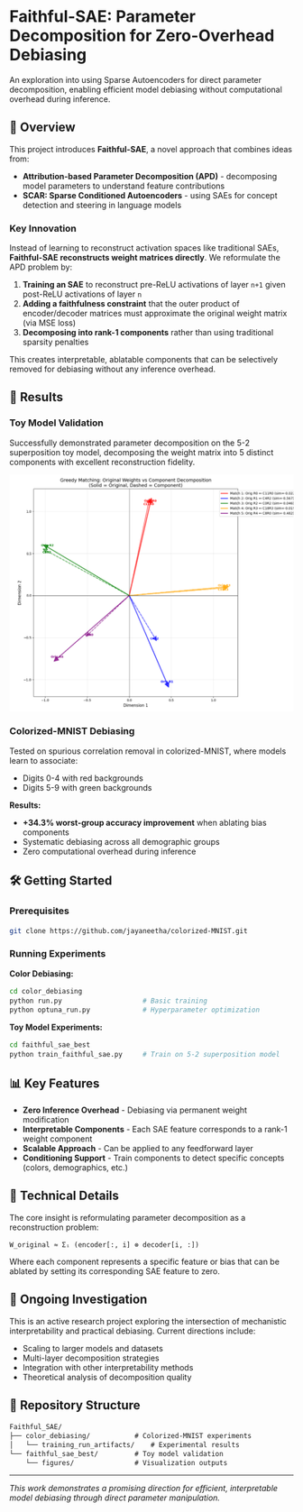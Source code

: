 # Faithful-SAE: Parameter Decomposition for Zero-Overhead Debiasing

An exploration into using Sparse Autoencoders for direct parameter decomposition, enabling efficient model debiasing without computational overhead during inference.

## 🚀 Overview

This project introduces **Faithful-SAE**, a novel approach that combines ideas from:
- **Attribution-based Parameter Decomposition (APD)** - decomposing model parameters to understand feature contributions
- **SCAR: Sparse Conditioned Autoencoders** - using SAEs for concept detection and steering in language models

### Key Innovation

Instead of learning to reconstruct activation spaces like traditional SAEs, **Faithful-SAE reconstructs weight matrices directly**. We reformulate the APD problem by:

1. **Training an SAE** to reconstruct pre-ReLU activations of layer `n+1` given post-ReLU activations of layer `n`
2. **Adding a faithfulness constraint** that the outer product of encoder/decoder matrices must approximate the original weight matrix (via MSE loss)
3. **Decomposing into rank-1 components** rather than using traditional sparsity penalties

This creates interpretable, ablatable components that can be selectively removed for debiasing without any inference overhead.

## 🎯 Results

### Toy Model Validation

Successfully demonstrated parameter decomposition on the 5-2 superposition toy model, decomposing the weight matrix into 5 distinct components with excellent reconstruction fidelity.

![Greedy Matching Results](faithful_sae_best/figures/greedy_matching.png)

### Colorized-MNIST Debiasing

Tested on spurious correlation removal in colorized-MNIST, where models learn to associate:
- Digits 0-4 with red backgrounds  
- Digits 5-9 with green backgrounds

**Results:**
- **+34.3% worst-group accuracy improvement** when ablating bias components
- Systematic debiasing across all demographic groups
- Zero computational overhead during inference

## 🛠️ Getting Started

### Prerequisites
```bash
git clone https://github.com/jayaneetha/colorized-MNIST.git
```

### Running Experiments

**Color Debiasing:**
```bash
cd color_debiasing
python run.py                    # Basic training
python optuna_run.py             # Hyperparameter optimization
```

**Toy Model Experiments:**
```bash
cd faithful_sae_best
python train_faithful_sae.py     # Train on 5-2 superposition model
```

## 📊 Key Features

- **Zero Inference Overhead** - Debiasing via permanent weight modification
- **Interpretable Components** - Each SAE feature corresponds to a rank-1 weight component  
- **Scalable Approach** - Can be applied to any feedforward layer
- **Conditioning Support** - Train components to detect specific concepts (colors, demographics, etc.)

## 🔬 Technical Details

The core insight is reformulating parameter decomposition as a reconstruction problem:

```
W_original ≈ Σᵢ (encoder[:, i] ⊗ decoder[i, :])
```

Where each component represents a specific feature or bias that can be ablated by setting its corresponding SAE feature to zero.

## 🚧 Ongoing Investigation

This is an active research project exploring the intersection of mechanistic interpretability and practical debiasing. Current directions include:

- Scaling to larger models and datasets
- Multi-layer decomposition strategies  
- Integration with other interpretability methods
- Theoretical analysis of decomposition quality

## 📁 Repository Structure

```
Faithful_SAE/
├── color_debiasing/           # Colorized-MNIST experiments
│   └── training_run_artifacts/    # Experimental results
└── faithful_sae_best/         # Toy model validation
    └── figures/               # Visualization outputs
```

---

*This work demonstrates a promising direction for efficient, interpretable model debiasing through direct parameter manipulation.*